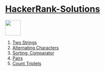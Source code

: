 # [HackerRank-Solutions](https://www.youtube.com/playlist?list=PLF7ypemOdw8SY3Wm5fSUd13aDZvYqety3)
[<img height="50" src="https://img.shields.io/badge/youtube-red.svg?&style=for-the-badge&logo=youtube&logoColor=white" />][YouTube]


1. [Two Strings](https://youtu.be/fs6nNcPMywo)
2. [Alternating Characters](https://youtu.be/JIaPc596ITo)
3. [Sorting: Comparator](https://youtu.be/hjoDi93HU2Q)
4. [Pairs](https://youtu.be/ZEc__MDqtX4)
5. [Count Triplets](https://youtu.be/skGR40mUJQc)


[YouTube]: https://www.youtube.com/playlist?list=PLF7ypemOdw8SY3Wm5fSUd13aDZvYqety3
